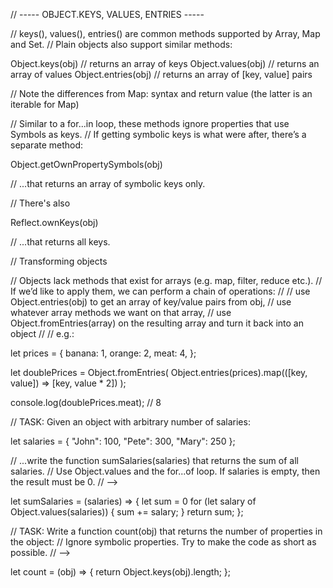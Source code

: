 // ----- OBJECT.KEYS, VALUES, ENTRIES -----

// keys(), values(), entries() are common methods supported by Array, Map and Set.
// Plain objects also support similar methods:

Object.keys(obj)  // returns an array of keys
Object.values(obj)  // returns an array of values
Object.entries(obj)  // returns an array of [key, value] pairs

// Note the differences from Map: syntax and return value (the latter is an iterable for Map)

// Similar to a for...in loop, these methods ignore properties that use Symbols as keys.
// If getting symbolic keys is what were after, there’s a separate method:

Object.getOwnPropertySymbols(obj)

// ...that returns an array of symbolic keys only.

// There's also

Reflect.ownKeys(obj)

// ...that returns all keys.

// Transforming objects

// Objects lack methods that exist for arrays (e.g. map, filter, reduce etc.).
// If we’d like to apply them, we can perform a chain of operations:
//
//  use Object.entries(obj) to get an array of key/value pairs from obj,
//  use whatever array methods we want on that array,
//  use Object.fromEntries(array) on the resulting array and turn it back into an object
//
// e.g.:

let prices = {
    banana: 1,
    orange: 2,
    meat: 4,
};

let doublePrices = Object.fromEntries(
    Object.entries(prices).map(([key, value]) => [key, value * 2])
);

console.log(doublePrices.meat);  // 8

// TASK: Given an object with arbitrary number of salaries:

let salaries = {
    "John": 100,
    "Pete": 300,
    "Mary": 250
};

// ...write the function sumSalaries(salaries) that returns the sum of all salaries.
// Use Object.values and the for...of loop. If salaries is empty, then the result must be 0.
// -->

let sumSalaries = (salaries) => {
    let sum = 0
    for (let salary of Object.values(salaries)) {
        sum += salary;
    }
    return sum;
};

// TASK: Write a function count(obj) that returns the number of properties in the object:
// Ignore symbolic properties. Try to make the code as short as possible.
// -->

let count = (obj) => {
    return Object.keys(obj).length;
};
